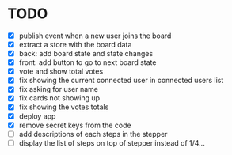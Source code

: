 # TODO

- [x] publish event when a new user joins the board
- [x] extract a store with the board data
- [x] back: add board state and state changes
- [x] front: add button to go to next board state
- [x] vote and show total votes
- [x] fix showing the current connected user in connected users list
- [x] fix asking for user name
- [x] fix cards not showing up
- [x] fix showing the votes totals
- [x] deploy app
- [x] remove secret keys from the code
- [ ] add descriptions of each steps in the stepper
- [ ] display the list of steps on top of stepper instead of 1/4...
